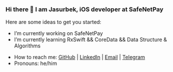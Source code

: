 ### Hi there 👋 I am Jasurbek, iOS developer at SafeNetPay

Here are some ideas to get you started:

- I’m currently working on SafeNetPay
- I’m currently learning RxSwift && CoreData && Data Structure & Algorithms
<!-- - 👯 I’m looking to collaborate on iOS Development -->
<!-- - 🤔 I’m looking for help with ... -->
<!-- - 💬 Ask me about ... -->
- How to reach me: [GitHub](https://github.com/DanGerHOGGISH) | [LinkedIn](https://www.linkedin.com/in/hoggish) | [Email](mailto:dangerhoggish@gmail.com) | [Telegram](https://t.me/hoggish)
- Pronouns: he/him
<!-- - ⚡ Fun fact: Did not co -->
